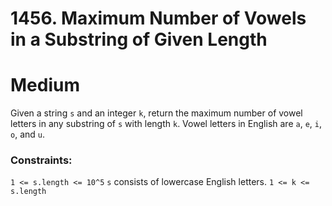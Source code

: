 # 1456. Maximum Number of Vowels in a Substring of Given Length

# Medium

Given a string `s` and an integer `k`, return the maximum number of vowel letters in any substring of `s` with length `k`.
Vowel letters in English are `a`, `e`, `i`, `o`, and `u`.

### Constraints:

`1 <= s.length <= 10^5`
`s` consists of lowercase English letters.
`1 <= k <= s.length`